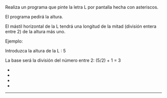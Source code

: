 Realiza un programa que pinte la letra L por pantalla hecha con asteriscos.

El programa pedirá la altura.

El mástil horizontal de la L tendrá una longitud de la mitad (división entera entre 2) de la altura más uno.

Ejemplo:

Introduzca la altura de la L : 5

La base será la división del número entre 2: (5/2) + 1 = 3

*

*

*

*

* * *